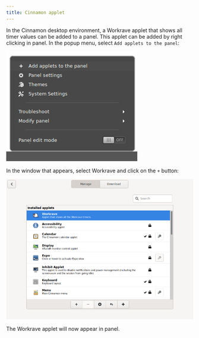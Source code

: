 ```yaml
---
title: Cinnamon applet
---
```

In the Cinnamon desktop environment, a Workrave applet that shows all timer values can be added to a panel. This applet can be added by right clicking in panel. In the popup menu, select `Add applets to the panel`:

![Enable Cinnamon applet](/images/screenshots/cinnamon-applet-activate-1.png)

In the window that appears, select Workrave and click on the `+` button:

![Enable Cinnamon applet](/images/screenshots/cinnamon-applet-activate-2.png)

The Workrave applet will now appear in panel.

